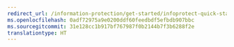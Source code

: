 ```yaml
---
redirect_url: /information-protection/get-started/infoprotect-quick-start-tutorial
ms.openlocfilehash: 0adf72975a9e0200ddf60feedbdf5efbdb907bbc
ms.sourcegitcommit: 31e128cc1b917bf767987f0b2144b7f3b6288f2e
translationtype: HT
---
```

